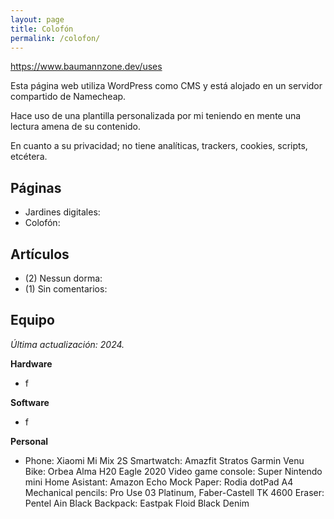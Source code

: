 ```yaml
---
layout: page
title: Colofón
permalink: /colofon/
---
```


https://www.baumannzone.dev/uses

Esta página web utiliza WordPress como CMS y está alojado en un servidor compartido de Namecheap.

Hace uso de una plantilla personalizada por mi teniendo en mente una lectura amena de su contenido.

En cuanto a su privacidad; no tiene analíticas, trackers, cookies, scripts, etcétera.

## Páginas

- Jardines digitales:
- Colofón:

## Artículos

- (2) Nessun dorma:
- (1) Sin comentarios:

## Equipo

*Última actualización: 2024.*

**Hardware**

- f

**Software**

- f

**Personal**

- Phone: Xiaomi Mi Mix 2S
Smartwatch: Amazfit Stratos Garmin Venu
Bike: Orbea Alma H20 Eagle 2020
Video game console: Super Nintendo mini
Home Asistant: Amazon Echo
Mock Paper: Rodia dotPad A4
Mechanical pencils: Pro Use 03 Platinum, Faber-Castell TK 4600
Eraser: Pentel Ain Black
Backpack: Eastpak Floid Black Denim